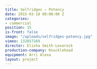 ```yaml
---
title: Selfridges — Potency
date: 2015-03-18 00:00:00 Z
categories:
- commercial
position: 15
is-front: false
image: "/uploads/selfridges-potency.jpg"
vimeo: 132857269
director: Elisha Smith-Leverock
production-company: Knucklehead
equipment: Arri Alexa
layout: project
---
```



